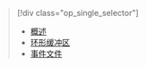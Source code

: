 > [!div class="op_single_selector"]
> * [概述](../articles/sql-database/sql-database-xevent-db-diff-from-svr.md)
> * [环形缓冲区](../articles/sql-database/sql-database-xevent-code-ring-buffer.md)
> * [事件文件](../articles/sql-database/sql-database-xevent-code-event-file.md)
> 
> 

